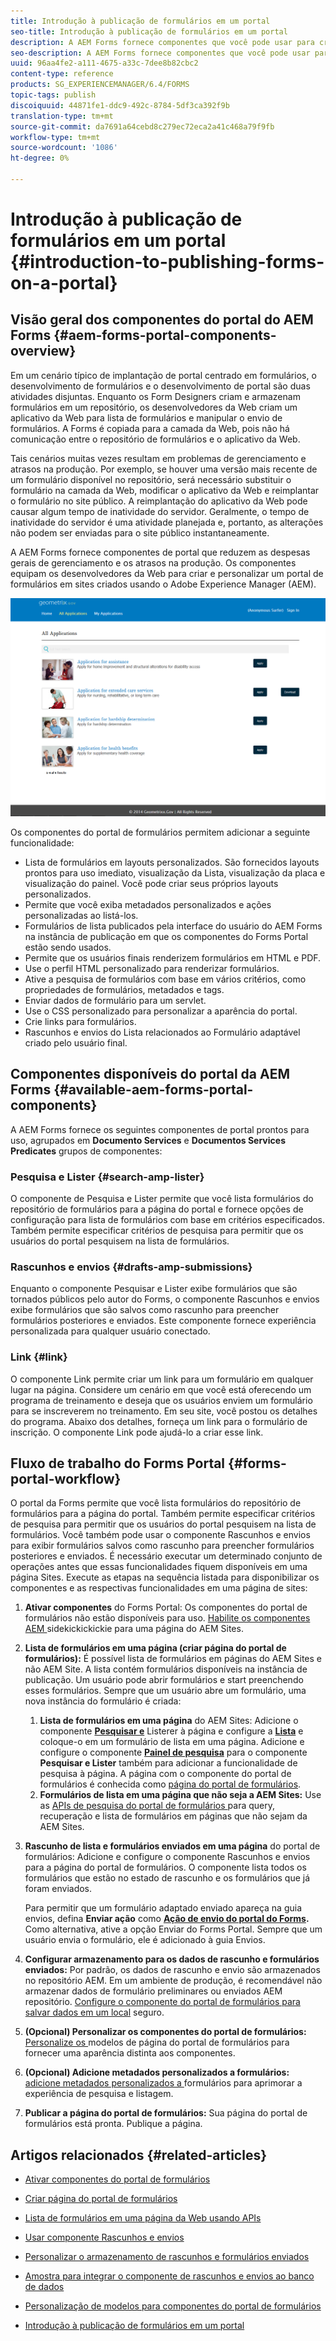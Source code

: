 ```yaml
---
title: Introdução à publicação de formulários em um portal
seo-title: Introdução à publicação de formulários em um portal
description: A AEM Forms fornece componentes que você pode usar para criar o portal de formulários. Este artigo apresenta os componentes disponíveis do portal de formulários.
seo-description: A AEM Forms fornece componentes que você pode usar para criar o portal de formulários. Este artigo apresenta os componentes disponíveis do portal de formulários.
uuid: 96aa4fe2-a111-4675-a33c-7dee8b82cbc2
content-type: reference
products: SG_EXPERIENCEMANAGER/6.4/FORMS
topic-tags: publish
discoiquuid: 44871fe1-ddc9-492c-8784-5df3ca392f9b
translation-type: tm+mt
source-git-commit: da7691a64cebd8c279ec72eca2a41c468a79f9fb
workflow-type: tm+mt
source-wordcount: '1086'
ht-degree: 0%

---
```



# Introdução à publicação de formulários em um portal {#introduction-to-publishing-forms-on-a-portal}

## Visão geral dos componentes do portal do AEM Forms {#aem-forms-portal-components-overview}

Em um cenário típico de implantação de portal centrado em formulários, o desenvolvimento de formulários e o desenvolvimento de portal são duas atividades disjuntas. Enquanto os Form Designers criam e armazenam formulários em um repositório, os desenvolvedores da Web criam um aplicativo da Web para lista de formulários e manipular o envio de formulários. A Forms é copiada para a camada da Web, pois não há comunicação entre o repositório de formulários e o aplicativo da Web.

Tais cenários muitas vezes resultam em problemas de gerenciamento e atrasos na produção. Por exemplo, se houver uma versão mais recente de um formulário disponível no repositório, será necessário substituir o formulário na camada da Web, modificar o aplicativo da Web e reimplantar o formulário no site público. A reimplantação do aplicativo da Web pode causar algum tempo de inatividade do servidor. Geralmente, o tempo de inatividade do servidor é uma atividade planejada e, portanto, as alterações não podem ser enviadas para o site público instantaneamente.

A AEM Forms fornece componentes de portal que reduzem as despesas gerais de gerenciamento e os atrasos na produção. Os componentes equipam os desenvolvedores da Web para criar e personalizar um portal de formulários em sites criados usando o Adobe Experience Manager (AEM).

![Portal AEM Forms](assets/aem-forms-portal.png)

Os componentes do portal de formulários permitem adicionar a seguinte funcionalidade:

* Lista de formulários em layouts personalizados. São fornecidos layouts prontos para uso imediato, visualização da Lista, visualização da placa e visualização do painel. Você pode criar seus próprios layouts personalizados.
* Permite que você exiba metadados personalizados e ações personalizadas ao listá-los.
* Formulários de lista publicados pela interface do usuário do AEM Forms na instância de publicação em que os componentes do Forms Portal estão sendo usados.
* Permite que os usuários finais renderizem formulários em HTML e PDF.
* Use o perfil HTML personalizado para renderizar formulários.
* Ative a pesquisa de formulários com base em vários critérios, como propriedades de formulários, metadados e tags.
* Enviar dados de formulário para um servlet.
* Use o CSS personalizado para personalizar a aparência do portal.
* Crie links para formulários.
* Rascunhos e envios do Lista relacionados ao Formulário adaptável criado pelo usuário final.

## Componentes disponíveis do portal da AEM Forms {#available-aem-forms-portal-components}

A AEM Forms fornece os seguintes componentes de portal prontos para uso, agrupados em **Documento Services** e **Documentos Services Predicates** grupos de componentes:

### Pesquisa e Lister {#search-amp-lister}

O componente de Pesquisa e Lister permite que você lista formulários do repositório de formulários para a página do portal e fornece opções de configuração para lista de formulários com base em critérios especificados. Também permite especificar critérios de pesquisa para permitir que os usuários do portal pesquisem na lista de formulários.

### Rascunhos e envios {#drafts-amp-submissions}

Enquanto o componente Pesquisar e Lister exibe formulários que são tornados públicos pelo autor do Forms, o componente Rascunhos e envios exibe formulários que são salvos como rascunho para preencher formulários posteriores e enviados. Este componente fornece experiência personalizada para qualquer usuário conectado.

### Link {#link}

O componente Link permite criar um link para um formulário em qualquer lugar na página. Considere um cenário em que você está oferecendo um programa de treinamento e deseja que os usuários enviem um formulário para se inscreverem no treinamento. Em seu site, você postou os detalhes do programa. Abaixo dos detalhes, forneça um link para o formulário de inscrição. O componente Link pode ajudá-lo a criar esse link.

## Fluxo de trabalho do Forms Portal {#forms-portal-workflow}

O portal da Forms permite que você lista formulários do repositório de formulários para a página do portal. Também permite especificar critérios de pesquisa para permitir que os usuários do portal pesquisem na lista de formulários. Você também pode usar o componente Rascunhos e envios para exibir formulários salvos como rascunho para preencher formulários posteriores e enviados. É necessário executar um determinado conjunto de operações antes que essas funcionalidades fiquem disponíveis em uma página Sites. Execute as etapas na sequência listada para disponibilizar os componentes e as respectivas funcionalidades em uma página de sites:

1. **Ativar componentes** do Forms Portal: Os componentes do portal de formulários não estão disponíveis para uso. [Habilite os componentes AEM ](/help/forms/using/enabling-forms-portal-components.md) sidekickickickie para uma página do AEM Sites.
1. **Lista de formulários em uma página (criar página do portal de formulários):** É possível lista de formulários em páginas do AEM Sites e não AEM Site. A lista contém formulários disponíveis na instância de publicação. Um usuário pode abrir formulários e start preenchendo esses formulários. Sempre que um usuário abre um formulário, uma nova instância do formulário é criada:

   1. **Lista de formulários em uma página** do AEM Sites: Adicione o componente  **[Pesquisar e](/help/forms/using/creating-form-portal-page.md)** Listerer à página e configure a  **[Lista](/help/forms/using/creating-form-portal-page.md#p-list-pane-p)** e coloque-o em um formulário de lista em uma página. Adicione e configure o componente **[Painel de pesquisa](/help/forms/using/creating-form-portal-page.md#search-pane)** para o componente **Pesquisar e Lister** também para adicionar a funcionalidade de pesquisa à página. A página com o componente do portal de formulários é conhecida como [página do portal de formulários](/help/forms/using/creating-form-portal-page.md).
   1. **Formulários de lista em uma página que não seja a AEM Sites:** Use as  [APIs de pesquisa do portal de formulários ](/help/forms/using/listing-forms-webpage-using-apis.md) para query, recuperação e lista de formulários em páginas que não sejam da AEM Sites.

1. **Rascunho de lista e formulários enviados em uma página** do portal de formulários: Adicione e configure o componente Rascunhos e envios para a página do portal de formulários. O componente lista todos os formulários que estão no estado de rascunho e os formulários que já foram enviados.

   Para permitir que um formulário adaptado enviado apareça na guia envios, defina **Enviar ação** como **[Ação de envio do portal do Forms](https://helpx.adobe.com/in/experience-manager/6-4/forms/using/configuring-submit-actions.html).** Como alternativa, ative a opção Enviar do Forms Portal. Sempre que um usuário envia o formulário, ele é adicionado à guia Envios.

1. **Configurar armazenamento para os dados de rascunho e formulários enviados:** Por padrão, os dados de rascunho e envio são armazenados no repositório AEM. Em um ambiente de produção, é recomendável não armazenar dados de formulário preliminares ou enviados AEM repositório. [Configure o componente do portal de formulários para salvar dados em um local](/help/forms/using/draft-submission-component.md#customizing-the-storage) seguro.
1. **(Opcional) Personalizar os componentes do portal de formulários:**  [Personalize os ](/help/forms/using/customizing-templates-forms-portal-components.md) modelos de página do portal de formulários para fornecer uma aparência distinta aos componentes.
1. **(Opcional) Adicione metadados personalizados a formulários:** [adicione metadados personalizados a ](/help/forms/using/customizing-templates-forms-portal-components.md) formulários para aprimorar a experiência de pesquisa e listagem.
1. **Publicar a página do portal de formulários:** Sua página do portal de formulários está pronta. Publique a página.

## Artigos relacionados {#related-articles}

* [Ativar componentes do portal de formulários](/help/forms/using/enabling-forms-portal-components.md)
* [Criar página do portal de formulários](/help/forms/using/creating-form-portal-page.md)
* [Lista de formulários em uma página da Web usando APIs](/help/forms/using/listing-forms-webpage-using-apis.md)
* [Usar componente Rascunhos e envios](/help/forms/using/draft-submission-component.md)
* [Personalizar o armazenamento de rascunhos e formulários enviados](/help/forms/using/draft-submission-component.md#customizing-the-storage)
* [Amostra para integrar o componente de rascunhos e envios ao banco de dados](https://helpx.adobe.com/in/experience-manager/6-4/forms/using/integrate-draft-submission-database.html)

* [Personalização de modelos para componentes do portal de formulários](/help/forms/using/customizing-templates-forms-portal-components.md)
* [Introdução à publicação de formulários em um portal](/help/forms/using/introduction-publishing-forms.md)

